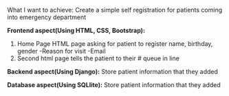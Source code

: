 What I want to achieve:
Create a simple self registration for patients coming into emergency department 

**Frontend aspect(Using HTML, CSS, Bootstrap):**
1. Home Page HTML page asking for patient to register name, birthday, gender
-Reason for visit
-Email
2. Second html page tells the patient to their # queue in line

**Backend aspect(Using Django):**
Store patient information that they added

**Database aspect(Using SQLlite):**
Store patient information that they added
